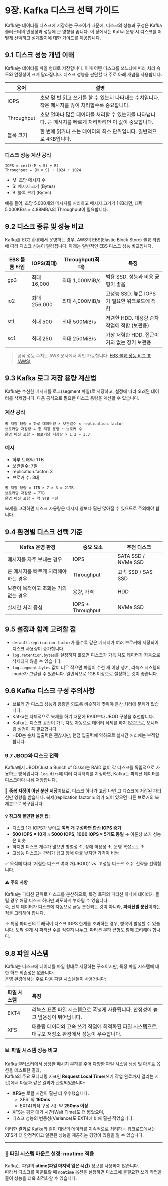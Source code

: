 # 9장. Kafka 디스크 선택 가이드

Kafka는 데이터를 디스크에 저장하는 구조이기 때문에, 디스크의 성능과 구성은 Kafka 클러스터의 안정성과 성능에 큰 영향을 줍니다. 이 장에서는 Kafka 운영 시 디스크를 어떻게 선택하고 설계할지에 대한 가이드를 제공합니다.

## 9.1 디스크 성능 개념 이해

Kafka는 데이터를 파일 형태로 저장합니다. 이때 어떤 디스크를 쓰느냐에 따라 처리 속도와 안정성이 크게 달라집니다. 디스크 성능을 판단할 때 주로 아래 개념을 사용합니다.

| 용어         | 설명                                                            |
| ---------- | ------------------------------------------------------------- |
| IOPS       | 초당 몇 번 읽고 쓰기를 할 수 있는지 나타내는 수치입니다. 작은 메시지를 많이 처리할수록 중요합니다.     |
| Throughput | 초당 얼마나 많은 데이터를 처리할 수 있는지를 나타냅니다. 큰 메시지를 빠르게 처리하려면 이 값이 중요합니다. |
| 블록 크기      | 한 번에 읽거나 쓰는 데이터의 최소 단위입니다. 일반적으로 4KB입니다.                      |

### 디스크 성능 계산 공식

```text
IOPS = ceil((M × S) ÷ B)
Throughput = (M × S) ÷ 1024 ÷ 1024
```

- M: 초당 메시지 수
- S: 메시지 크기 (Bytes)
- B: 블록 크기 (Bytes)

예를 들어, 초당 5,000개의 메시지를 처리하고 메시지 크기가 1KB라면, 대략 5,000KB/s = 4.88MB/s의 Throughput이 필요합니다.

## 9.2 디스크 종류 및 성능 비교

Kafka를 EC2 환경에서 운영하는 경우, AWS의 EBS(Elastic Block Store) 볼륨 타입에 따라 디스크 성능이 달라집니다. 아래는 일반적인 EBS 디스크 성능 비교입니다.

| EBS 볼륨 타입 | IOPS(최대)   | Throughput(최대) | 특징                             |
| --------- |------------|----------------| ------------------------------ |
| gp3       | 최대 16,000  | 최대 1,000MiB/s  | 범용 SSD. 성능과 비용 균형이 좋음          |
| io2       | 최대 256,000 | 최대 4,000MiB/s  | 고성능 SSD. 높은 IOPS가 필요한 워크로드에 적합 |
| st1       | 최대 500     | 최대 500MiB/s    | 저렴한 HDD. 대용량 순차 작업에 적합 (보관용)   |
| sc1       | 최대 250     | 최대 250MiB/s    | 가장 저렴한 HDD. 접근이 거의 없는 장기 보관용   |

> 공식 성능 수치는 AWS 문서에서 확인 가능합니다: [EBS 볼륨 성능 비교 표 (AWS)](https://docs.aws.amazon.com/ko_kr/AWSEC2/latest/UserGuide/ebs-volume-types.html)

## 9.3 Kafka 로그 저장 용량 계산법

Kafka는 수신한 메시지를 로그(segment 파일)로 저장하고, 설정에 따라 오래된 데이터를 삭제합니다. 다음 공식으로 필요한 디스크 용량을 계산할 수 있습니다.

### 계산 공식

```text
총 저장 용량 = 하루 데이터량 × 보관일수 × replication.factor
브로커당 저장량 = 총 저장 용량 ÷ 브로커 수
운영 마진 포함 = 브로커당 저장량 × 1.2 ~ 1.3
```

### 예시

- 하루 트래픽: 1TB
- 보관일수: 7일
- replication.factor: 3
- 브로커 수: 3대

```text
총 저장 용량 = 1TB × 7 × 3 = 21TB
브로커당 저장량 = 7TB
운영 마진 포함 = 약 9TB 추천
```

복제를 고려하면 디스크 사용량은 메시지 양보다 훨씬 많아질 수 있으므로 주의해야 합니다.

## 9.4 환경별 디스크 선택 기준

| Kafka 운영 환경           | 중요 요소             | 추천 디스크              |
| --------------------- | ----------------- | ------------------- |
| 메시지를 자주 보내는 경우        | IOPS              | SATA SSD / NVMe SSD |
| 큰 메시지를 빠르게 처리해야 하는 경우 | Throughput        | 고속 SSD / SAS SSD    |
| 보관이 목적이고 조회는 거의 없는 경우 | 용량, 가격            | HDD                 |
| 실시간 처리 중심             | IOPS + Throughput | NVMe SSD            |

## 9.5 설정과 함께 고려할 점

- `default.replication.factor`가 클수록 같은 메시지가 여러 브로커에 저장되어 디스크 사용량이 증가합니다.
- `log.retention.bytes`를 설정하지 않으면 디스크가 가득 차도 데이터가 자동으로 삭제되지 않을 수 있습니다.
- `log.segment.bytes` 값이 너무 작으면 파일이 수천 개 이상 생겨, 리눅스 시스템의 inode가 고갈될 수 있습니다. 일반적으로 1GB 이상으로 설정하는 것이 좋습니다.

## 9.6 Kafka 디스크 구성 주의사항

- 브로커 간 디스크 성능과 용량은 되도록 비슷하게 맞춰야 분산 처리에 문제가 없습니다.
- Kafka는 자체적으로 복제를 하기 때문에 RAID보다 JBOD 구성을 추천합니다.
- Kafka는 디스크 공간이 가득 차도 자동으로 데이터 삭제를 하지 않으므로, 모니터링 설정이 꼭 필요합니다.
- HDD는 순차 입출력은 괜찮지만, 랜덤 입출력에 약하므로 실시간 처리에는 부적합합니다.

### 9.7 JBOD와 디스크 전략

Kafka에서 JBOD(Just a Bunch of Disks)는 RAID 없이 각 디스크를 독립적으로 사용하는 방식입니다. `log.dirs`에 여러 디렉터리를 지정하면, Kafka는 파티션 데이터를 디스크마다 나눠 저장합니다.

📌 **중복 저장이 아닌 분산 저장**이므로, 디스크 하나가 고장 나면 그 디스크에 저장된 파티션만 영향을 받습니다. 복제(replication.factor ≥ 2)가 되어 있으면 다른 브로커의 복제본으로 복구됩니다.

#### 💡 참고해 볼만한 실전 팁:

- 디스크 1개 IOPS가 낮아도 **여러 개 구성하면 합산 IOPS 증가**
- **500 IOPS × 10개 ≈ 5000 IOPS**, **1000 IOPS × 5개도 동일** → 이론상 쓰기 성능은 비슷
- 하지만 디스크 개수가 많으면 병렬성 ↑, 장애 허용성 ↑, 운영 복잡도도 ↑
- 고성능 디스크는 관리가 쉽고 장애 확률 낮지만 가격이 비쌈

✅ 목적에 따라 '저렴한 디스크 여러 개(JBOD)' vs '고성능 디스크 소수' 전략을 선택합니다.

#### ⚠️ 주의 사항

Kafka는 파티션 단위로 디스크를 분산하므로, 특정 토픽의 파티션 하나에 데이터가 몰릴 경우 해당 디스크 하나만 과도하게 부하될 수 있습니다.  
즉, 전체 데이터가 디스크에 자동으로 균등 분산되는 것이 아니라, **파티션별 분산**이라는 점을 고려해야 합니다.

→ 특정 파티션의 트래픽이 디스크 IOPS 한계를 초과하는 경우, 병목이 발생할 수 있습니다. 토픽 설계 시 파티션 수를 적절히 나누고, 파티션 부하 균형도 함께 고려해야 합니다.

## 9.8 파일 시스템

Kafka는 디스크에 데이터를 파일 형태로 저장하는 구조이지만, 특정 파일 시스템에 대한 하드 의존성은 없습니다.  
운영 환경에서는 주로 다음 파일 시스템들이 사용됩니다:

| 파일 시스템 | 특징 |
|:---|:---|
| EXT4 | 리눅스 표준 파일 시스템으로 폭넓게 사용됩니다. 안정성이 높고 범용성이 뛰어납니다. |
| XFS | 대용량 데이터와 고속 쓰기 작업에 최적화된 파일 시스템으로, 대규모 저장소 환경에서 성능이 우수합니다. |

### 📊 파일 시스템 성능 비교

Kafka 클러스터에서 상당한 메시지 부하를 주어 다양한 파일 시스템 생성 및 마운트 옵션을 테스트한 결과,  
Kafka의 주요 모니터링 지표인 **Request Local Time**(쓰기 작업 완료까지 걸리는 시간)에서 다음과 같은 결과가 관찰되었습니다:

- **XFS**는 로컬 시간이 훨씬 더 우수했습니다.
    - XFS: 약 **160ms**
    - EXT4(최적 구성 시): 약 **250ms 이상**
- XFS는 평균 대기 시간(Wait Time)도 더 짧았으며,
- 디스크 성능의 변동성(Variance)도 EXT4에 비해 훨씬 적었습니다.

이러한 결과로 Kafka와 같이 대량의 데이터를 지속적으로 처리하는 워크로드에서는 XFS가 더 안정적이고 일관된 성능을 제공하는 경향이 있음을 알 수 있습니다.

---

### 🔧 파일 시스템 마운트 설정: noatime 적용

Kafka는 파일의 **atime(파일 마지막 읽은 시간)** 정보를 사용하지 않습니다.  
따라서 디스크를 마운트할 때 **`noatime`** 옵션을 설정하면 디스크에 불필요한 쓰기 작업을 줄여 성능을 더욱 최적화할 수 있습니다.
